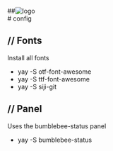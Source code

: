 ##![logo](https://raw.githubusercontent.com/logo.png) 
<br /># config

## // Fonts
Install all fonts <br />

- yay -S otf-font-awesome
- yay -S ttf-font-awesome
- yay -S siji-git <br />

## // Panel

Uses the bumblebee-status panel <br />

- yay -S bumblebee-status <br />
